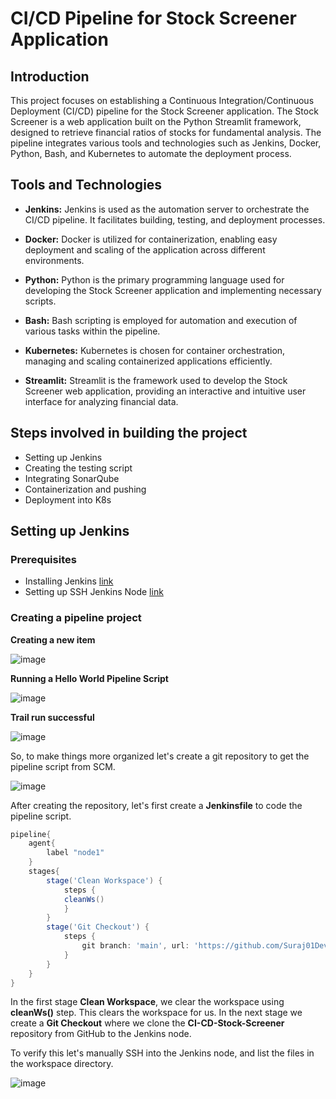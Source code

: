 # CI/CD Pipeline for Stock Screener Application
## Introduction
This project focuses on establishing a Continuous Integration/Continuous Deployment (CI/CD) pipeline for the Stock Screener application. 
The Stock Screener is a web application built on the Python Streamlit framework, designed to retrieve financial ratios of stocks for fundamental analysis. 
The pipeline integrates various tools and technologies such as Jenkins, Docker, Python, Bash, and Kubernetes to automate the deployment process.

## Tools and Technologies
- **Jenkins:**
    Jenkins is used as the automation server to orchestrate the CI/CD pipeline. It facilitates building, testing, and deployment processes.

- **Docker:** 
     Docker is utilized for containerization, enabling easy deployment and scaling of the application across different environments.

- **Python:**
    Python is the primary programming language used for developing the Stock Screener application and implementing necessary scripts.

- **Bash:**
    Bash scripting is employed for automation and execution of various tasks within the pipeline.
  
- **Kubernetes:**
      Kubernetes is chosen for container orchestration, managing and scaling containerized applications efficiently.
  
- **Streamlit:**
      Streamlit is the framework used to develop the Stock Screener web application, providing an interactive and intuitive user interface for analyzing financial data.

## Steps involved in building the project
- Setting up Jenkins
- Creating the testing script
- Integrating SonarQube
- Containerization and pushing
- Deployment into K8s

## Setting up Jenkins

### Prerequisites
- Installing Jenkins [link](https://phoenixnap.com/kb/install-jenkins-ubuntu)
- Setting up SSH Jenkins Node [link](https://devopscube.com/setup-slaves-on-jenkins-2/)


### Creating a pipeline project

**Creating a new item**

![image](https://github.com/Suraj01Dev/CI-CD-Stock-Screener/assets/120789150/cf288898-4cc6-4ec8-bf0b-f09e73bb52ac)

**Running a Hello World Pipeline Script**

![image](https://github.com/Suraj01Dev/CI-CD-Stock-Screener/assets/120789150/bc704578-6c01-4478-bed1-1bb54bdaf3ef)

**Trail run successful**

![image](https://github.com/Suraj01Dev/CI-CD-Stock-Screener/assets/120789150/d59b7c85-788f-4f5d-838f-3a00208eb67d)

  
So, to make things more organized let's create a git repository to get the pipeline script from SCM. 

![image](https://github.com/Suraj01Dev/CI-CD-Stock-Screener/assets/120789150/7a4965d4-2763-49e2-81ff-6395f3502498)

After creating the repository, let's first create a **Jenkinsfile** to code the pipeline script.

```groovy
pipeline{
    agent{
        label "node1"
    }
    stages{
        stage('Clean Workspace') {
            steps {
            cleanWs()
            }
        }
        stage('Git Checkout') {
            steps {
                git branch: 'main', url: 'https://github.com/Suraj01Dev/CI-CD-Stock-Screener'
            }
        }
    }    
}
```

In the first stage **Clean Workspace**, we clear the workspace using **cleanWs()** step. This clears the workspace for us. In the next stage we create a **Git Checkout** where we clone the **CI-CD-Stock-Screener** repository from GitHub to the Jenkins node.

To verify this let's manually SSH into the Jenkins node, and list the files in the workspace directory.


![image](https://github.com/Suraj01Dev/CI-CD-Stock-Screener/assets/120789150/4668fe8f-48b8-4fb7-9df4-72d3c81c8924)



